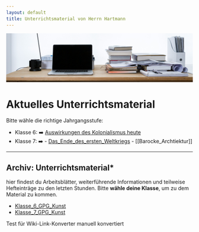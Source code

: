 ```yaml
---
layout: default
title: Unterrichtsmaterial von Herrn Hartmann
---
```

![freddie-marriage-vSchPA-YA_A-unsplash](freddie-marriage-vSchPA-YA_A-unsplash.jpg)

# Aktuelles Unterrichtsmaterial

Bitte wähle die richtige Jahrgangsstufe:

- Klasse 6: ➡️ [Auswirkungen des Kolonialismus heute](GPG_6/Arbeitsblätter_GPG_6/01_Auswirkungen_des-Kolonialismus_heute/Auswirkungen_des_Kolonialismus_heute)
- Klasse 7: ➡️ 
	  - [Das_Ende_des_ersten_Weltkriegs](GPG_7/Arbeitsblätter_GPG_7/Das_Ende_des_ersten_Weltkriegs)
	  - [[Barocke_Archtiektur]]

 
---
## Archiv: Unterrichtsmaterial*

hier findest du Arbeitsblätter, weiterführende Informationen und teilweise Hefteinträge zu den letzten Stunden. Bitte **wähle deine Klasse**, um zu dem Material zu kommen.

- [Klasse_6_GPG_Kunst](Klasse_6_GPG_Kunst)
- [Klasse_7_GPG_Kunst](Klasse_7_GPG_Kunst)


 Test für Wiki-Link-Konverter manuell konvertiert
